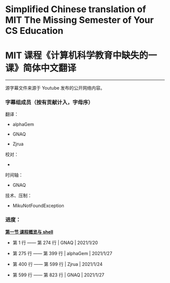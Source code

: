 # Simplified Chinese translation of MIT The Missing Semester of Your CS Education
# MIT 课程《计算机科学教育中缺失的一课》简体中文翻译

------------

源字幕文件来源于 Youtube 发布的公开网络内容。

### 字幕组成员（按有贡献计入，字母序）

翻译：

- alphaGem

- GNAQ

- Zjrua

校对：

- 

时间轴：

- GNAQ

技术、压制：

- MikuNotFoundException

### 进度：

**[第一节 课程概览与 shell](https://missing-semester-cn.github.io/2020/course-shell/)**

- 第 1 行 —— 第 274 行 | GNAQ | 2021/1/20

- 第 275 行 —— 第 399 行 | alphaGem | 2021/1/27

- 第 400 行 —— 第 599 行 | Zjrua | 2021/1/24

- 第 599 行 —— 第 823 行 | GNAQ | 2021/1/27

